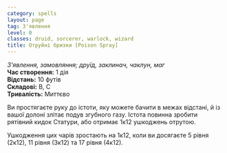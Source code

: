 ```yaml
---
category: spells
layout: page
tag: З'явлення
level: 0
classes: druid, sorcerer, warlock, wizard
title: Отруйні бризки [Poison Spray]
---
```


_З'явлення, замовляння; друїд, заклинач, чаклун, маг_    
**Час створення:** 1 дія    
**Відстань:** 10 футів    
**Складові:** В, С    
**Тривалість:** Миттєво    

Ви простягаєте руку до істоти, яку можете бачити в межах відстані, й із вашої долоні злітає подув згубного газу. Істота повинна зробити рятівний кидок Статури, або отримає 1к12 ушкоджень отрутою.    

Ушкодження цих чарів зростають на 1к12, коли ви досягаєте 5 рівня (2к12), 11 рівня (3к12) та 17 рівня (4к12).

